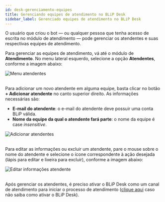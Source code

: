 ```yaml
---
id: desk-gerenciamento-equipes
title: Gerenciando equipes de atendimento no BLiP Desk
sidebar_label: Gerenciado equipes de atendimento no BLiP Desk
---
```


O usuário que criou o bot — ou qualquer pessoa que tenha acesso de escrita no módulo de atendimento — pode gerenciar os atendentes e suas respectivas equipes de atendimento.

Para gerenciar as equipes de atendimento, vá até o módulo de **Atendimento**. No menu lateral esquerdo, selecione a opção **Atendentes**, conforme a imagem abaixo:

![Menu atendentes](/img/helpdesk/desk-gerenciando-equipes-1.png)<br><br>

Para adicionar um novo atendente em alguma equipe, basta clicar no botão **+ Adicionar atendente** no canto superior direito. As informações necessárias são:

* **E-mail do atendente**: o e-mail do atendente deve possuir uma conta BLiP válida.
* **Nome da equipe da qual o atendente fará parte**: o nome da equipe é case *insensitive*.

![Adicionar atendentes](/img/helpdesk/desk-gerenciando-equipes-2.png)<br><br>

Para editar as informações ou excluir um atendente, pare o mouse sobre o nome do atendente e selecione o ícone correspondente à ação desejada (lápis para editar e lixeira para excluir), conforme a imagem abaixo:

![Editar informações atendente](/img/helpdesk/desk-gerenciando-equipes-3.png)<br><br>

Após gerenciar os atendentes, é preciso ativar o BLiP Desk como um canal de atendimento para iniciar o processo de atendimento ([clique aqui](https://help.blip.ai/hc/pt-br/articles/360001197672-Como-realizar-um-atendimento-atrav%C3%A9s-do-BLiP-Desk) caso não saiba como ativar o BLiP Desk).
